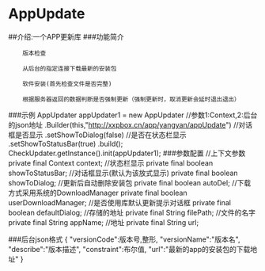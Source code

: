 # AppUpdate
##介绍:一个APP更新库
###功能简介

        版本检查

        从后台的指定连接下载最新的安装包

        软件安装(首先检查文件是否完整)

        根据服务器返回的数据判断是否强制更新（强制更新时，取消更新会延时退出退出）
###示例
     AppUpdater appUpdater1 = new AppUpdater
						//参数1:Context,2:后台的json地址
                        .Builder(this,"http://xxpbox.cn/app/yangyan/appUpdate")
						//对话框是否显示
                        .setShowToDialog(false)
						//是否在状态栏显示
                        .setShowToStatusBar(true)
                        .build();
                CheckUpdater.getInstance().init(appUpdater1);
###参数配置
	//上下文参数
    private final Context context;
    //状态栏显示
    private final boolean showToStatusBar;
    //对话框显示(默认为该放式显示)
    private final boolean showToDialog;
    //更新后自动删除安装包
    private final boolean autoDel;
    //下载方式采用系统的DownloadManager
    private final boolean userDownloadManager;
    //是否使用库默认更新提示对话框
    private final boolean defaultDialog;
    //存储的地址
    private final String filePath;
    //文件的名字
    private final String appName;
    //地址
    private final String url;

###后台json格式
    {
	"versionCode":版本号,整形,
	"versionName":"版本名",
	"describe":"版本描述",
	"constraint":布尔值,
	"url":"最新的app的安装包的下载地址"
	}
	

